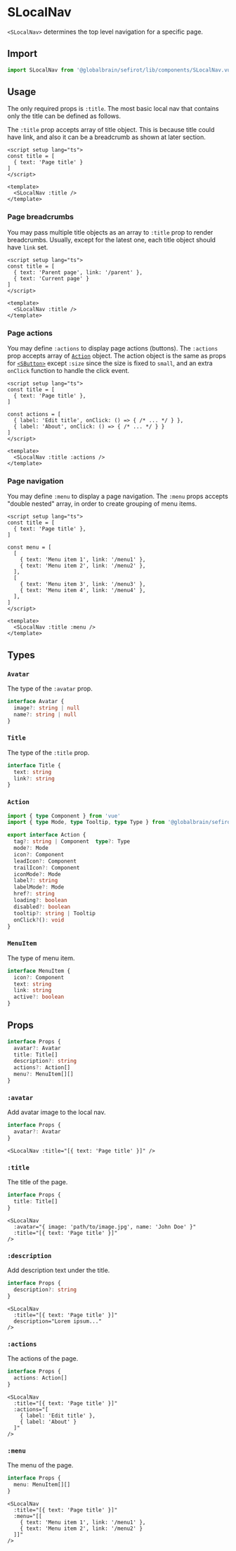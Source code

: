 # SLocalNav

`<SLocalNav>` determines the top level navigation for a specific page.

## Import

```ts
import SLocalNav from '@globalbrain/sefirot/lib/components/SLocalNav.vue'
```

## Usage

The only required props is `:title`. The most basic local nav that contains only the title can be defined as follows.

The `:title` prop accepts array of title object. This is because title could have link, and also it can be a breadcrumb as shown at later section.

```vue
<script setup lang="ts">
const title = [
  { text: 'Page title' }
]
</script>

<template>
  <SLocalNav :title />
</template>
```

### Page breadcrumbs

You may pass multiple title objects as an array to `:title` prop to render breadcrumbs. Usually, except for the latest one, each title object should have `link` set.

```vue
<script setup lang="ts">
const title = [
  { text: 'Parent page', link: '/parent' },
  { text: 'Current page' }
]
</script>

<template>
  <SLocalNav :title />
</template>
```

### Page actions

You may define `:actions` to display page actions (buttons). The `:actions` prop accepts array of [`Action`](#action) object. The action object is the same as props for [`<SButton>`](button) except `:size` since the size is fixed to `small`, and an extra `onClick` function to handle the click event.

```vue
<script setup lang="ts">
const title = [
  { text: 'Page title' },
]

const actions = [
  { label: 'Edit title', onClick: () => { /* ... */ } },
  { label: 'About', onClick: () => { /* ... */ } }
]
</script>

<template>
  <SLocalNav :title :actions />
</template>
```

### Page navigation

You may define `:menu` to display a page navigation. The `:menu` props accepts "double nested" array, in order to create grouping of menu items.

```vue
<script setup lang="ts">
const title = [
  { text: 'Page title' },
]

const menu = [
  [
    { text: 'Menu item 1', link: '/menu1' },
    { text: 'Menu item 2', link: '/menu2' },
  ],
  [
    { text: 'Menu item 3', link: '/menu3' },
    { text: 'Menu item 4', link: '/menu4' },
  ],
]
</script>

<template>
  <SLocalNav :title :menu />
</template>
```

## Types

### `Avatar`

The type of the `:avatar` prop.

```ts
interface Avatar {
  image?: string | null
  name?: string | null
}
```

### `Title`

The type of the `:title` prop.

```ts
interface Title {
  text: string
  link?: string
}
```

### `Action`

```ts
import { type Component } from 'vue'
import { type Mode, type Tooltip, type Type } from '@globalbrain/sefirot/lib/components/SButton.vue'

export interface Action {
  tag?: string | Component  type?: Type
  mode?: Mode
  icon?: Component
  leadIcon?: Component
  trailIcon?: Component
  iconMode?: Mode
  label?: string
  labelMode?: Mode
  href?: string
  loading?: boolean
  disabled?: boolean
  tooltip?: string | Tooltip
  onClick?(): void
}
```

### `MenuItem`

The type of menu item.

```ts
interface MenuItem {
  icon?: Component
  text: string
  link: string
  active?: boolean
}
```

## Props

```ts
interface Props {
  avatar?: Avatar
  title: Title[]
  description?: string
  actions?: Action[]
  menu?: MenuItem[][]
}
```

### `:avatar`

Add avatar image to the local nav.

```ts
interface Props {
  avatar?: Avatar
}
```

```vue-html
<SLocalNav :title="[{ text: 'Page title' }]" />
```

### `:title`

The title of the page.

```ts
interface Props {
  title: Title[]
}
```

```vue-html
<SLocalNav
  :avatar="{ image: 'path/to/image.jpg', name: 'John Doe' }"
  :title="[{ text: 'Page title' }]"
/>
```

### `:description`

Add description text under the title.

```ts
interface Props {
  description?: string
}
```

```vue-html
<SLocalNav
  :title="[{ text: 'Page title' }]"
  description="Lorem ipsum..."
/>
```

### `:actions`

The actions of the page.

```ts
interface Props {
  actions: Action[]
}
```

```vue-html
<SLocalNav
  :title="[{ text: 'Page title' }]"
  :actions="[
    { label: 'Edit title' },
    { label: 'About' }
  ]"
/>
```

### `:menu`

The menu of the page.

```ts
interface Props {
  menu: MenuItem[][]
}
```

```vue-html
<SLocalNav
  :title="[{ text: 'Page title' }]"
  :menu="[[
    { text: 'Menu item 1', link: '/menu1' },
    { text: 'Menu item 2', link: '/menu2' }
  ]]"
/>
```
